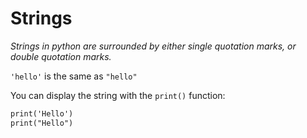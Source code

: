 # Strings

_Strings in python are surrounded by either single quotation marks, or double quotation marks._

`'hello'` is the same as `"hello"`

You can display the string with the `print()` function:
```md
print('Hello')
print("Hello")
```
